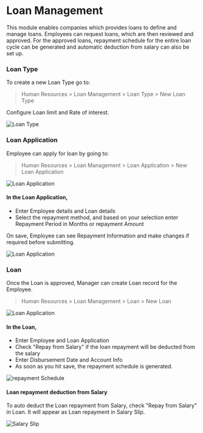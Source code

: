 # Loan Management
This module enables companies which provides loans to define and manage loans.
Employees can request loans, which are then reviewed and approved. For the approved loans, 
repayment schedule for the entire loan cycle can be generated and automatic deduction from salary can also be set up. 

### Loan Type
To create a new Loan Type go to:

> Human Resources > Loan Management > Loan Type > New Loan Type

Configure Loan limit and Rate of interest.

<img class="screenshot" alt="Loan Type" src="{{docs_base_url}}/assets/img/human-resources/loan-type.png">

### Loan Application

Employee can apply for loan by going to:

> Human Resources > Loan Management > Loan Application > New Loan Application

<img class="screenshot" alt="Loan Application" src="{{docs_base_url}}/assets/img/human-resources/employee-loan-application.png">

#### In the Loan Application,

  * Enter Employee details and Loan details
  * Select the repayment method, and based on your selection enter Repayment Period in Months or repayment Amount
  
On save, Employee can see Repayment Information and make changes if required before submitting.

<img class="screenshot" alt="Loan Application" src="{{docs_base_url}}/assets/img/human-resources/repayment-info.png">

### Loan

Once the Loan is approved, Manager can create Loan record for the Employee.

> Human Resources > Loan Management > Loan > New Loan

<img class="screenshot" alt="Loan Application" src="{{docs_base_url}}/assets/img/human-resources/employee-loan.png">

#### In the Loan,

 * Enter Employee and Loan Application
 * Check "Repay from Salary" if the loan repayment will be deducted from the salary
 * Enter Disbursement Date and Account Info
 * As soon as you hit save, the repayment schedule is generated.
 
<img class="screenshot" alt="repayment Schedule" src="{{docs_base_url}}/assets/img/human-resources/repayment-schedule.png">

#### Loan repayment deduction from Salary

To auto deduct the Loan repayment from Salary, check "Repay from Salary" in Loan. It will appear as Loan repayment in Salary Slip.

<img class="screenshot" alt="Salary Slip" src="{{docs_base_url}}/assets/img/human-resources/loan-repayment-salary-slip.png">


 